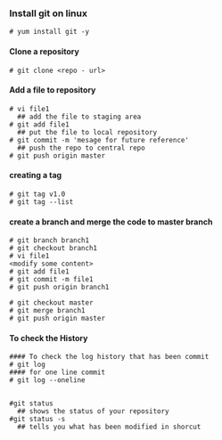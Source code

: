 ### Install git on linux
```
# yum install git -y
```

#### Clone a repository
```
# git clone <repo - url>
```
#### Add a file to repository
```
# vi file1
  ## add the file to staging area
# git add file1
  ## put the file to local repository
# git commit -m 'mesage for future reference'
  ## push the repo to central repo
# git push origin master
```

#### creating a tag
```
# git tag v1.0
# git tag --list
```

#### create a branch and merge the code to master branch
```
# git branch branch1
# git checkout branch1
# vi file1
<modify some content>
# git add file1
# git commit -m file1
# git push origin branch1

# git checkout master
# git merge branch1
# git push origin master
```
#### To check the History
```
#### To check the log history that has been commit
# git log 
#### for one line commit 
# git log --oneline


#git status 
  ## shows the status of your repository
#git status -s 
  ## tells you what has been modified in shorcut


